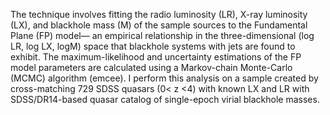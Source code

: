  
The technique involves fitting the radio luminosity (LR), X-ray luminosity (LX), and blackhole mass (M) of the sample sources to the Fundamental Plane (FP) model— an empirical relationship in the three-dimensional (log LR, log LX, logM) space that blackhole systems with jets are found to exhibit. The maximum-likelihood and uncertainty estimations of the FP model parameters are calculated using a Markov-chain Monte-Carlo (MCMC) algorithm (emcee). 
I perform this analysis on a sample created by cross-matching 729 SDSS quasars (0< z <4) with known LX and LR with SDSS/DR14-based quasar catalog of single-epoch virial blackhole masses.

